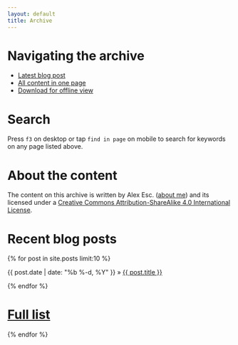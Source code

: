 ```yaml
---
layout: default
title: Archive
---
```


# Navigating the archive

* [Latest blog post](index.md)
* [All content in one page](all.md)
* [Download for offline view][dl]

# Search

Press `f3` on desktop or tap `find in page` on mobile to search for keywords on any page listed above.

# About the content

The content on this archive is written by Alex Esc. ([about me][me]) and its licensed under a [Creative Commons Attribution-ShareAlike 4.0 International License][l].


[l]: https://creativecommons.org/licenses/by-sa/4.0/
[me]: https://alex-esc.github.io/en_us/pages/about.html

# Recent blog posts

{% for post in site.posts limit:10 %}

<div>
  {{ post.date | date: "%b %-d, %Y" }}
    »
  <span class='post-title'>
    <a href="{{ site.path }}{{ post.url }}">{{ post.title }}</a>
  </span>
</div>

{% endfor %}

# [Full list](post-list.md)

{% endfor %}

[dl]: https://github.com/alex-esc/posts/archive/master.zip